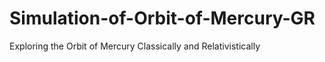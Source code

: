 # Simulation-of-Orbit-of-Mercury-GR
Exploring the Orbit of Mercury Classically and Relativistically
